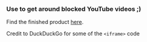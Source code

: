 ### Use to get around blocked YouTube videos ;)

Find the finished product [here](https://zonexrecording.github.io/youtube-unblcked/).

Credit to DuckDuckGo for some of the `<iframe>` code
